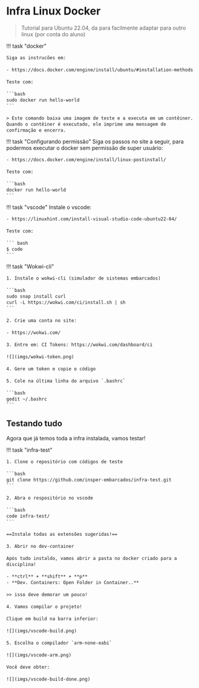 # Infra Linux Docker

> Tutorial para Ubuntu 22.04, da para facilmente adaptar para outro linux (por conta do aluno)

!!! task "docker"

    Siga as instrucões em:
    
    - https://docs.docker.com/engine/install/ubuntu/#installation-methods

    Teste com:
    
    ```bash
    sudo docker run hello-world
    ```
    
    > Este comando baixa uma imagem de teste e a executa em um contêiner. Quando o contêiner é executado, ele imprime uma mensagem de confirmação e encerra.

!!! task "Configurando permissão"
    Siga os passos no site a seguir, para podermos executar o docker sem permissão de super usuário:
    
    - https://docs.docker.com/engine/install/linux-postinstall/

    Teste com:
    
    ```bash
    docker run hello-world
    ```

!!! task "vscode"
    Instale o vscode:
    
    - https://linuxhint.com/install-visual-studio-code-ubuntu22-04/
    
    Teste com:
    
    ``` bash
    $ code 
    ```
!!! task "Wokwi-cli"

    1. Instale o wokwi-cli (simulador de sistemas embarcados)

    ```bash
    sudo snap install curl
    curl -L https://wokwi.com/ci/install.sh | sh
    ```
    
    2. Crie uma conta no site:
    
    - https://wokwi.com/

    3. Entre em: CI Tokens: https://wokwi.com/dashboard/ci
    
    ![](imgs/wokwi-token.png)
    
    4. Gere um token e copie o código
    
    5. Cole na última linha do arquivo `.bashrc`
    
    ```bash
    gedit ~/.bashrc
    ```
    
    

## Testando tudo

Agora que já temos toda a infra instalada, vamos testar!

!!! task "infra-test"

    1. Clone o repositório com códigos de teste
    
    ```bash
    git clone https://github.com/insper-embarcados/infra-test.git
    ```

    2. Abra o respositório no vscode
    
    ```bash
    code infra-test/
    ```
    
    ==Instale todas as extensões sugeridas!==

    3. Abrir no dev-container
    
    Após tudo instaldo, vamos abrir a pasta no docker criado para a disciplina! 
    
    - **ctrl** + **shift** + **p**
    - **Dev. Containers: Open Folder in Container..**
    
    >> isso deve demorar um pouco!

    4. Vamos compilar o projeto!
    
    Clique em build na barra inferior:
    
    ![](imgs/vscode-build.png)
    
    5. Escolha o compilador `arm-none-eabi`
    
    ![](imgs/vscode-arm.png)

    Você deve obter:
    
    ![](imgs/vscode-build-done.png)

